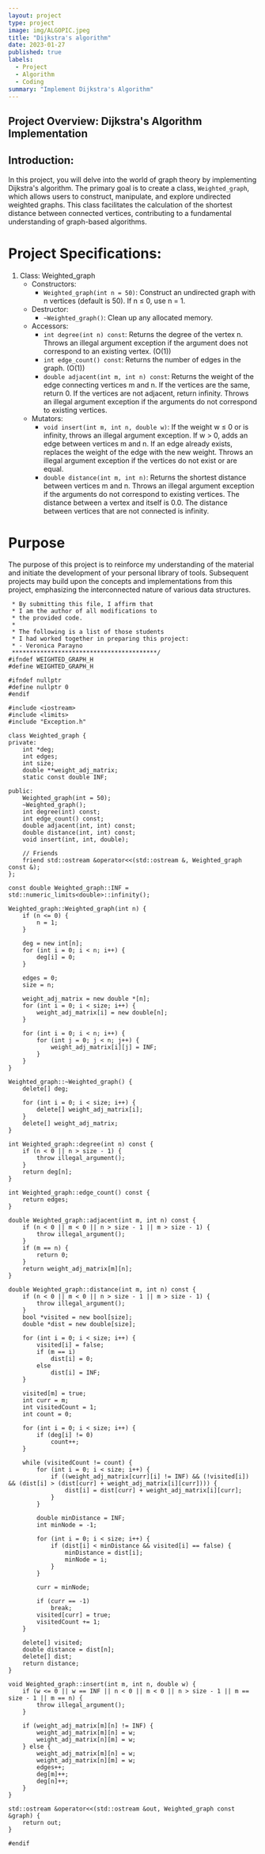 ```yaml
---
layout: project
type: project
image: img/ALGOPIC.jpeg
title: "Dijkstra's algorithm"
date: 2023-01-27
published: true
labels:
  - Project
  - Algorithm
  - Coding
summary: "Implement Dijkstra's Algorithm"
---
```



## Project Overview: Dijkstra's Algorithm Implementation

## Introduction:
In this project, you will delve into the world of graph theory by implementing Dijkstra's algorithm. The primary goal is to create a class, `Weighted_graph`, which allows users to construct, manipulate, and explore undirected weighted graphs. This class facilitates the calculation of the shortest distance between connected vertices, contributing to a fundamental understanding of graph-based algorithms.

# Project Specifications:
1. Class: Weighted_graph
   - Constructors:
     - `Weighted_graph(int n = 50)`: Construct an undirected graph with n vertices (default is 50). If n ≤ 0, use n = 1.
   - Destructor:
     - `~Weighted_graph()`: Clean up any allocated memory.
   - Accessors:
     - `int degree(int n) const`: Returns the degree of the vertex n. Throws an illegal argument exception if the argument does not correspond to an existing vertex. (O(1))
     - `int edge_count() const`: Returns the number of edges in the graph. (O(1))
     - `double adjacent(int m, int n) const`: Returns the weight of the edge connecting vertices m and n. If the vertices are the same, return 0. If the vertices are not adjacent, return infinity. Throws an illegal argument exception if the arguments do not correspond to existing vertices.
   - Mutators:
     - `void insert(int m, int n, double w)`: If the weight w ≤ 0 or is infinity, throws an illegal argument exception. If w > 0, adds an edge between vertices m and n. If an edge already exists, replaces the weight of the edge with the new weight. Throws an illegal argument exception if the vertices do not exist or are equal.
     - `double distance(int m, int n)`: Returns the shortest distance between vertices m and n. Throws an illegal argument exception if the arguments do not correspond to existing vertices. The distance between a vertex and itself is 0.0. The distance between vertices that are not connected is infinity.

# Purpose 
The purpose of this project is to reinforce my understanding of the material and initiate the development of your personal library of tools. Subsequent projects may build upon the concepts and implementations from this project, emphasizing the interconnected nature of various data structures.

```/*****************************************
 * By submitting this file, I affirm that
 * I am the author of all modifications to
 * the provided code.
 *
 * The following is a list of those students
 * I had worked together in preparing this project:
 * - Veronica Parayno
 *****************************************/
#ifndef WEIGHTED_GRAPH_H
#define WEIGHTED_GRAPH_H

#ifndef nullptr
#define nullptr 0
#endif

#include <iostream>
#include <limits>
#include "Exception.h"

class Weighted_graph {
private:
    int *deg;
    int edges;
    int size;
    double **weight_adj_matrix;
    static const double INF;

public:
    Weighted_graph(int = 50);
    ~Weighted_graph();
    int degree(int) const;
    int edge_count() const;
    double adjacent(int, int) const;
    double distance(int, int) const;
    void insert(int, int, double);

    // Friends
    friend std::ostream &operator<<(std::ostream &, Weighted_graph const &);
};

const double Weighted_graph::INF = std::numeric_limits<double>::infinity();

Weighted_graph::Weighted_graph(int n) {
    if (n <= 0) {
        n = 1;
    }

    deg = new int[n];
    for (int i = 0; i < n; i++) {
        deg[i] = 0;
    }

    edges = 0;
    size = n;

    weight_adj_matrix = new double *[n];
    for (int i = 0; i < size; i++) {
        weight_adj_matrix[i] = new double[n];
    }

    for (int i = 0; i < n; i++) {
        for (int j = 0; j < n; j++) {
            weight_adj_matrix[i][j] = INF;
        }
    }
}

Weighted_graph::~Weighted_graph() {
    delete[] deg;

    for (int i = 0; i < size; i++) {
        delete[] weight_adj_matrix[i];
    }
    delete[] weight_adj_matrix;
}

int Weighted_graph::degree(int n) const {
    if (n < 0 || n > size - 1) {
        throw illegal_argument();
    }
    return deg[n];
}

int Weighted_graph::edge_count() const {
    return edges;
}

double Weighted_graph::adjacent(int m, int n) const {
    if (n < 0 || m < 0 || n > size - 1 || m > size - 1) {
        throw illegal_argument();
    }
    if (m == n) {
        return 0;
    }
    return weight_adj_matrix[m][n];
}

double Weighted_graph::distance(int m, int n) const {
    if (n < 0 || m < 0 || n > size - 1 || m > size - 1) {
        throw illegal_argument();
    }
    bool *visited = new bool[size];
    double *dist = new double[size];

    for (int i = 0; i < size; i++) {
        visited[i] = false;
        if (m == i)
            dist[i] = 0;
        else
            dist[i] = INF;
    }

    visited[m] = true;
    int curr = m;
    int visitedCount = 1;
    int count = 0;

    for (int i = 0; i < size; i++) {
        if (deg[i] != 0)
            count++;
    }

    while (visitedCount != count) {
        for (int i = 0; i < size; i++) {
            if ((weight_adj_matrix[curr][i] != INF) && (!visited[i]) && (dist[i] > (dist[curr] + weight_adj_matrix[i][curr]))) {
                dist[i] = dist[curr] + weight_adj_matrix[i][curr];
            }
        }

        double minDistance = INF;
        int minNode = -1;

        for (int i = 0; i < size; i++) {
            if (dist[i] < minDistance && visited[i] == false) {
                minDistance = dist[i];
                minNode = i;
            }
        }

        curr = minNode;

        if (curr == -1)
            break;
        visited[curr] = true;
        visitedCount += 1;
    }

    delete[] visited;
    double distance = dist[n];
    delete[] dist;
    return distance;
}

void Weighted_graph::insert(int m, int n, double w) {
    if (w <= 0 || w == INF || n < 0 || m < 0 || n > size - 1 || m == size - 1 || m == n) {
        throw illegal_argument();
    }

    if (weight_adj_matrix[m][n] != INF) {
        weight_adj_matrix[m][n] = w;
        weight_adj_matrix[n][m] = w;
    } else {
        weight_adj_matrix[m][n] = w;
        weight_adj_matrix[n][m] = w;
        edges++;
        deg[m]++;
        deg[n]++;
    }
}

std::ostream &operator<<(std::ostream &out, Weighted_graph const &graph) {
    return out;
}

#endif
 ```



